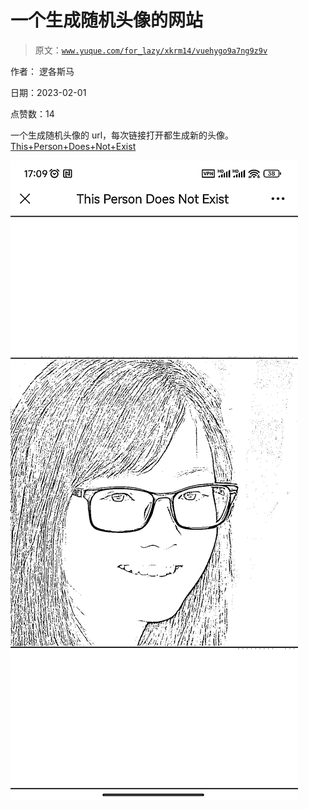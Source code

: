 # 一个生成随机头像的网站

> 原文：[`www.yuque.com/for_lazy/xkrm14/vuehygo9a7ng9z9v`](https://www.yuque.com/for_lazy/xkrm14/vuehygo9a7ng9z9v)

作者： 逻各斯马 

日期：2023-02-01 

点赞数：14 

一个生成随机头像的 url，每次链接打开都生成新的头像。 [This+Person+Does+Not+Exist](https://thispersondoesnotexist.com/) 

![](img/c37fc04b9885a53a119536927d71b9cb.png) 

